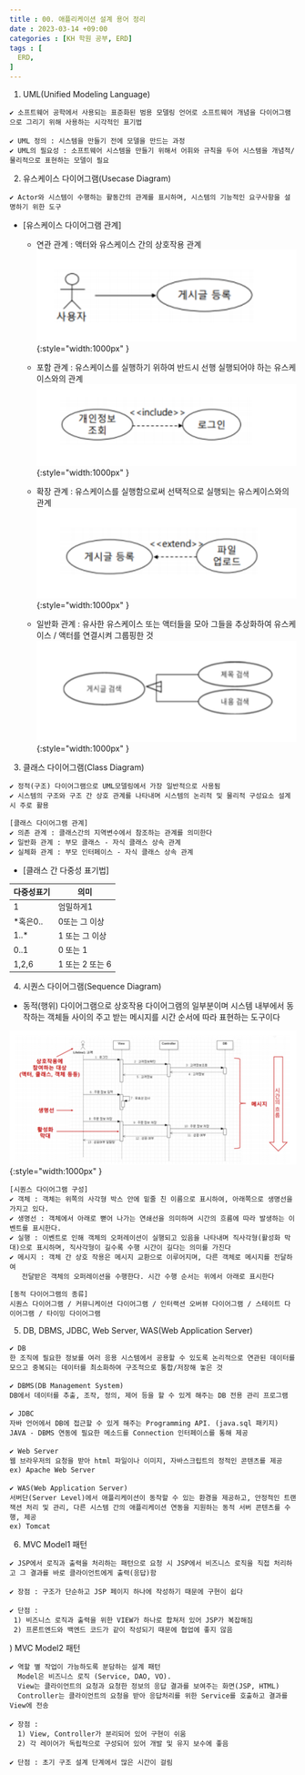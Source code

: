 ```yaml
---
title : 00. 애플리케이션 설계 용어 정리
date : 2023-03-14 +09:00
categories : [KH 학원 공부, ERD]
tags : [
  ERD,
]
---
```

<!-- ![](/assets/img/ERD/aaaa.png){:style="border:1px solid #eaeaea; border-radius: 7px; padding: 0px;" } -->
<!-- ![](/assets/img/ERD/0-1.png){:style="width:1000px" } -->

1) UML(Unified Modeling Language)

```
✔️ 소프트웨어 공학에서 사용되는 표준화된 범용 모델링 언어로 소프트웨어 개념을 다이어그램으로 그리기 위해 사용하는 시각적인 표기법

✔️ UML 정의 : 시스템을 만들기 전에 모델을 만드는 과정
✔️ UML의 필요성 : 소프트웨어 시스템을 만들기 위해서 어휘와 규칙을 두어 시스템을 개념적/물리적으로 표현하는 모델이 필요
```

2) 유스케이스 다이어그램(Usecase Diagram)

```
✔️ Actor와 시스템이 수행하는 활동간의 관계를 표시하며, 시스템의 기능적인 요구사항을 설명하기 위한 도구
```

- [유스케이스 다이어그램 관계]
  - 연관 관계 : 액터와 유스케이스 간의 상호작용 관계
  ![](/assets/img/ERD/0-1.png){:style="width:1000px" }

  - 포함 관계 : 유스케이스를 실행하기 위하여 반드시 선행 실행되어야 하는 유스케이스와의 관계
  ![](/assets/img/ERD/0-2.png){:style="width:1000px" }

  - 확장 관계 : 유스케이스를 실행함으로써 선택적으로 실행되는 유스케이스와의 관계
  ![](/assets/img/ERD/0-3.png){:style="width:1000px" }

  - 일반화 관계 : 유사한 유스케이스 또는 액터들을 모아 그들을 추상화하여 유스케이스 / 액터를 연결시켜 그룹핑한 것
  ![](/assets/img/ERD/0-4.png){:style="width:1000px" }

3) 클래스 다이어그램(Class Diagram)

```
✔️ 정적(구조) 다이어그램으로 UML모델링에서 가장 일반적으로 사용됨
✔️ 시스템의 구조와 구조 간 상호 관계를 나타내며 시스템의 논리적 및 물리적 구성요소 설계시 주로 활용
```

```
[클래스 다이어그램 관계]
✔️ 의존 관계 : 클래스간의 지역변수에서 참조하는 관계를 의미한다
✔️ 일반화 관계 : 부모 클래스 - 자식 클래스 상속 관계
✔️ 실체화 관계 : 부모 인터페이스 - 자식 클래스 상속 관계
```

- [클래스 간 다중성 표기법]

| 다중성표기 | 의미 |
| --- | --- |
| 1 | 엄밀하게1 |
| *혹은0.. | 0또는 그 이상 |
| 1..* | 1 또는 그 이상 |
| 0..1 | 0 또는 1 |
| 1,2,6 | 1 또는 2 또는 6 |

4) 시퀀스 다이어그램(Sequence Diagram)
- 동적(행위) 다이어그램으로 상호작용 다이어그램의 일부분이며 시스템 내부에서 동작하는 객체들 사이의 주고 받는 메시지를 시간 순서에 따라 표현하는 도구이다

![](/assets/img/ERD/0-5.png){:style="width:1000px" }

```
[시퀀스 다이어그램 구성]
✔️ 객체 : 객체는 위쪽의 사각형 박스 안에 밑줄 친 이름으로 표시하여, 아래쪽으로 생명선을 가지고 있다.
✔️ 생명선 : 객체에서 아래로 뻗어 나가는 연쇄선을 의미하며 시간의 흐름에 따라 발생하는 이벤트를 표시한다.
✔️ 실행 : 이벤트로 인해 객체의 오퍼레이션이 실행되고 있음을 나타내며 직사각형(활성화 막대)으로 표시하며, 직사각형이 길수록 수행 시간이 길다는 의미를 가진다
✔️ 메시지 : 객체 간 상호 작용은 메시지 교환으로 이루어지며, 다른 객체로 메시지를 전달하여
   전달받은 객체의 오퍼레이션을 수행한다. 시간 수행 순서는 위에서 아래로 표시한다
```

```
[동적 다이어그램의 종류]
시퀀스 다이어그램 / 커뮤니케이션 다이어그램 / 인터랙션 오버뷰 다이어그램 / 스테이트 다이어그램 / 타이밍 다이어그램
```

5) DB, DBMS, JDBC, Web Server, WAS(Web Application Server)

```
✔️ DB
한 조직에 필요한 정보를 여러 응용 시스템에서 공용할 수 있도록 논리적으로 연관된 데이터를 모으고 중복되는 데이터를 최소화하여 구조적으로 통합/저장해 놓은 것

✔️ DBMS(DB Management System)
DB에서 데이터를 추출, 조작, 정의, 제어 등을 할 수 있게 해주는 DB 전용 관리 프로그램

✔️ JDBC
자바 언어에서 DB에 접근할 수 있게 해주는 Programming API. (java.sql 패키지)
JAVA - DBMS 연동에 필요한 메소드를 Connection 인터페이스를 통해 제공

✔️ Web Server
웹 브라우저의 요청을 받아 html 파일이나 이미지, 자바스크립트의 정적인 콘텐츠를 제공
ex) Apache Web Server

✔️ WAS(Web Application Server)
서버단(Server Level)에서 애플리케이션이 동작할 수 있는 환경을 제공하고, 안정적인 트랜잭션 처리 및 관리, 다른 시스템 간의 애플리케이션 연동을 지원하는 동적 서버 콘텐츠를 수행, 제공
ex) Tomcat
```

6) MVC Model1 패턴

```
✔️ JSP에서 로직과 출력을 처리하는 패턴으로 요청 시 JSP에서 비즈니스 로직을 직접 처리하고 그 결과를 바로 클라이언트에게 출력(응답)함

✔️ 장점 : 구조가 단순하고 JSP 페이지 하나에 작성하기 때문에 구현이 쉽다

✔️ 단점 :
 1) 비즈니스 로직과 출력을 위한 VIEW가 하나로 합쳐저 있어 JSP가 복잡해짐
 2) 프론트엔드와 백엔드 코드가 같이 작성되기 때문에 협업에 좋지 않음
```

) MVC Model2 패턴

```
✔️ 역할 별 작업이 가능하도록 분담하는 설계 패턴
  Model은 비즈니스 로직 (Service, DAO, VO).
  View는 클라이언트의 요청과 요청한 정보의 응답 결과를 보여주는 화면(JSP, HTML)
  Controller는 클라이언트의 요청을 받아 응답처리를 위한 Service를 호출하고 결과를 View에 전송

✔️ 장점 :
  1) View, Controller가 분리되어 있어 구현이 쉬움
  2) 각 레이어가 독립적으로 구성되어 있어 개발 및 유지 보수에 좋음
  
✔️ 단점 : 초기 구조 설계 단계에서 많은 시간이 걸림
```
